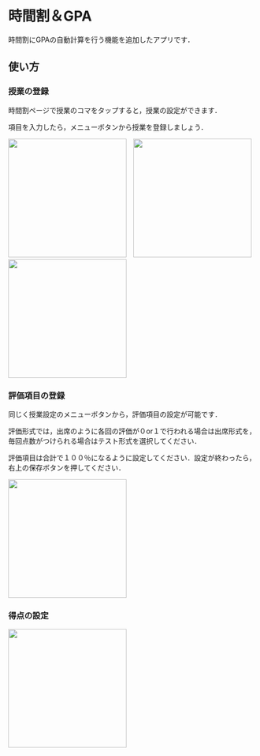 # 時間割＆GPA
時間割にGPAの自動計算を行う機能を追加したアプリです．
## 使い方
### 授業の登録
時間割ページで授業のコマをタップすると，授業の設定ができます．

項目を入力したら，メニューボタンから授業を登録しましょう．

<img src="https://user-images.githubusercontent.com/103174345/180020816-2caa3395-c2ad-4989-8b76-67ee83a217bf.png" width="240px">　<img src="https://user-images.githubusercontent.com/103174345/180022139-95537c1b-bfc5-4e52-be5c-430493d9ab14.png" width="240px">　<img src="https://user-images.githubusercontent.com/103174345/180022680-c4b8c214-3493-471a-8d9b-ffb62e50d80f.png" width="240px">

### 評価項目の登録
同じく授業設定のメニューボタンから，評価項目の設定が可能です．


評価形式では，出席のように各回の評価が０or１で行われる場合は出席形式を，毎回点数がつけられる場合はテスト形式を選択してください．

評価項目は合計で１００％になるように設定してください．設定が終わったら，右上の保存ボタンを押してください．

<img src="https://user-images.githubusercontent.com/103174345/180023674-ff4e8b63-3acf-4a21-842d-ef20bd32a6e8.png" width="240px">

### 得点の設定


<img src="https://user-images.githubusercontent.com/103174345/180025001-f80d4538-3b52-4003-b80d-bf0e08a11569.png" width="240px">
